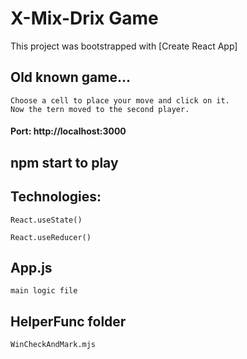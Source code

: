 # X-Mix-Drix Game

This project was bootstrapped with [Create React App]

## Old known game...

    Choose a cell to place your move and click on it.
    Now the tern moved to the second player.

#### Port: http://localhost:3000

## npm start to play

## Technologies:

    React.useState()

    React.useReducer()

## App.js

    main logic file

## HelperFunc folder

    WinCheckAndMark.mjs

